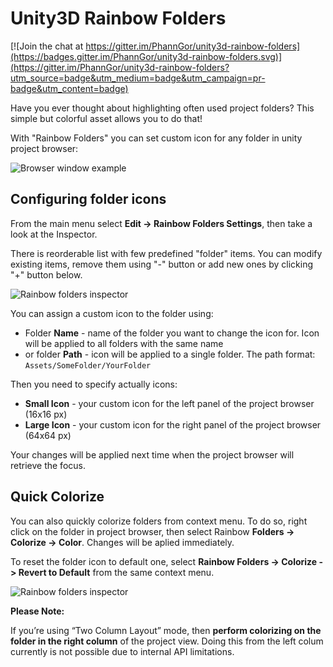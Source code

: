 # Unity3D Rainbow Folders

[![Join the chat at https://gitter.im/PhannGor/unity3d-rainbow-folders](https://badges.gitter.im/PhannGor/unity3d-rainbow-folders.svg)](https://gitter.im/PhannGor/unity3d-rainbow-folders?utm_source=badge&utm_medium=badge&utm_campaign=pr-badge&utm_content=badge)

Have you ever thought about highlighting often used project folders? This simple but colorful asset allows you to do that!

With "Rainbow Folders" you can set custom icon for any folder in unity project browser:

![Browser window example](https://raw.githubusercontent.com/PhannGor/phanngor.github.io/master/RainbowFolders/v0.2.1_01.png)

## Configuring folder icons

From the main menu select **Edit -> Rainbow Folders Settings**, then take a look at the Inspector.

There is reorderable list with few predefined "folder" items. You can modify existing items, remove them using "-" button or add new ones by clicking "+" button below.

![Rainbow folders inspector](https://raw.githubusercontent.com/PhannGor/phanngor.github.io/master/RainbowFolders/v0.2.1_02.png)


You can assign a custom icon to the folder using:
* Folder **Name** - name of the folder you want to change the icon for. Icon will be applied to all folders with the same name
* or folder **Path** - icon will be applied to a single folder. The path format: `Assets/SomeFolder/YourFolder`

Then you need to specify actually icons:
* **Small Icon** - your custom icon for the left panel of the project browser (16x16 px)
* **Large Icon**  - your custom icon for the right panel of the project browser (64x64 px)

Your changes will be applied next time when the project browser will retrieve the focus.

## Quick Colorize

You can also quickly colorize folders from context menu. To do so, right click on the folder in project browser, then select Rainbow **Folders -> Colorize -> Color**. Changes will be aplied immediately.

To reset the folder icon to default one, select **Rainbow Folders -> Colorize -> Revert to Default** from the same context menu.

![Rainbow folders inspector](https://raw.githubusercontent.com/PhannGor/phanngor.github.io/master/RainbowFolders/v0.2.1_03.png)

**Please Note:**

If you’re using “Two Column Layout” mode, then **perform colorizing on the folder in the right column** of the project view. Doing this from the left colum currently is not possible due to internal API limitations.
